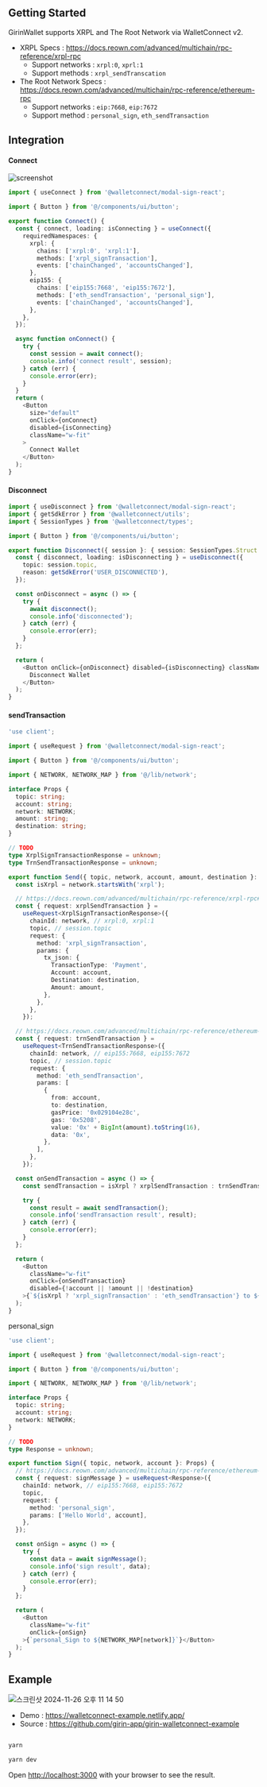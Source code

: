 ## Getting Started

GirinWallet supports XRPL and The Root Network via WalletConnect v2.
- XRPL Specs : https://docs.reown.com/advanced/multichain/rpc-reference/xrpl-rpc
  - Support networks : `xrpl:0`, `xprl:1`
  - Support methods : `xrpl_sendTranscation`
- The Root Network Specs : https://docs.reown.com/advanced/multichain/rpc-reference/ethereum-rpc
  - Support networks : `eip:7668`, `eip:7672`
  - Support method : `personal_sign`, `eth_sendTransaction`

## Integration 

#### Connect 
![screenshot](docs/screenshot.png)
```ts 
import { useConnect } from '@walletconnect/modal-sign-react';

import { Button } from '@/components/ui/button';

export function Connect() {
  const { connect, loading: isConnecting } = useConnect({
    requiredNamespaces: {
      xrpl: {
        chains: ['xrpl:0', 'xrpl:1'],
        methods: ['xrpl_signTransaction'],
        events: ['chainChanged', 'accountsChanged'],
      },
      eip155: {
        chains: ['eip155:7668', 'eip155:7672'],
        methods: ['eth_sendTransaction', 'personal_sign'],
        events: ['chainChanged', 'accountsChanged'],
      },
    },
  });

  async function onConnect() {
    try {
      const session = await connect();
      console.info('connect result', session);
    } catch (err) {
      console.error(err);
    }
  }
  return (
    <Button
      size="default"
      onClick={onConnect}
      disabled={isConnecting}
      className="w-fit"
    >
      Connect Wallet
    </Button>
  );
}
```

#### Disconnect
```ts
import { useDisconnect } from '@walletconnect/modal-sign-react';
import { getSdkError } from '@walletconnect/utils';
import { SessionTypes } from '@walletconnect/types';

import { Button } from '@/components/ui/button';

export function Disconnect({ session }: { session: SessionTypes.Struct }) {
  const { disconnect, loading: isDisconnecting } = useDisconnect({
    topic: session.topic,
    reason: getSdkError('USER_DISCONNECTED'),
  });

  const onDisconnect = async () => {
    try {
      await disconnect();
      console.info('disconnected');
    } catch (err) {
      console.error(err);
    }
  };

  return (
    <Button onClick={onDisconnect} disabled={isDisconnecting} className="w-fit">
      Disconnect Wallet
    </Button>
  );
}
```

#### sendTransaction
```ts
'use client';

import { useRequest } from '@walletconnect/modal-sign-react';

import { Button } from '@/components/ui/button';

import { NETWORK, NETWORK_MAP } from '@/lib/network';

interface Props {
  topic: string;
  account: string;
  network: NETWORK;
  amount: string;
  destination: string;
}

// TODO
type XrplSignTransactionResponse = unknown;
type TrnSendTransactionResponse = unknown;

export function Send({ topic, network, account, amount, destination }: Props) {
  const isXrpl = network.startsWith('xrpl');

  // https://docs.reown.com/advanced/multichain/rpc-reference/xrpl-rpc#xrpl_signtransaction
  const { request: xrplSendTransaction } =
    useRequest<XrplSignTransactionResponse>({
      chainId: network, // xrpl:0, xrpl:1
      topic, // session.topic
      request: {
        method: 'xrpl_signTransaction',
        params: {
          tx_json: {
            TransactionType: 'Payment',
            Account: account,
            Destination: destination,
            Amount: amount,
          },
        },
      },
    });

  // https://docs.reown.com/advanced/multichain/rpc-reference/ethereum-rpc#example-parameters-1
  const { request: trnSendTransaction } =
    useRequest<TrnSendTransactionResponse>({
      chainId: network, // eip155:7668, eip155:7672
      topic, // session.topic
      request: {
        method: 'eth_sendTransaction',
        params: [
          {
            from: account,
            to: destination,
            gasPrice: '0x029104e28c',
            gas: '0x5208',
            value: '0x' + BigInt(amount).toString(16),
            data: '0x',
          },
        ],
      },
    });

  const onSendTransaction = async () => {
    const sendTransaction = isXrpl ? xrplSendTransaction : trnSendTransaction;

    try {
      const result = await sendTransaction();
      console.info('sendTransaction result', result);
    } catch (err) {
      console.error(err);
    }
  };

  return (
    <Button
      className="w-fit"
      onClick={onSendTransaction}
      disabled={!account || !amount || !destination}
    >{`${isXrpl ? 'xrpl_signTransaction' : 'eth_sendTransaction'} to ${NETWORK_MAP[network]}`}</Button>
  );
}
```
personal_sign
```ts
'use client';

import { useRequest } from '@walletconnect/modal-sign-react';

import { Button } from '@/components/ui/button';

import { NETWORK, NETWORK_MAP } from '@/lib/network';

interface Props {
  topic: string;
  account: string;
  network: NETWORK;
}

// TODO
type Response = unknown;

export function Sign({ topic, network, account }: Props) {
  // https://docs.reown.com/advanced/multichain/rpc-reference/ethereum-rpc#personal_sign
  const { request: signMessage } = useRequest<Response>({
    chainId: network, // eip155:7668, eip155:7672
    topic,
    request: {
      method: 'personal_sign',
      params: ['Hello World', account],
    },
  });

  const onSign = async () => {
    try {
      const data = await signMessage();
      console.info('sign result', data);
    } catch (err) {
      console.error(err);
    }
  };

  return (
    <Button
      className="w-fit"
      onClick={onSign}
    >{`personal_Sign to ${NETWORK_MAP[network]}`}</Button>
  );
}
```


## Example
![스크린샷 2024-11-26 오후 11 14 50](https://github.com/user-attachments/assets/72fbd31e-2baa-4ca9-a2cc-355ec26b8fbd)
- Demo : https://walletconnect-example.netlify.app/
- Source : https://github.com/girin-app/girin-walletconnect-example

```bash

yarn

yarn dev

```

Open [http://localhost:3000](http://localhost:3000) with your browser to see the result.
